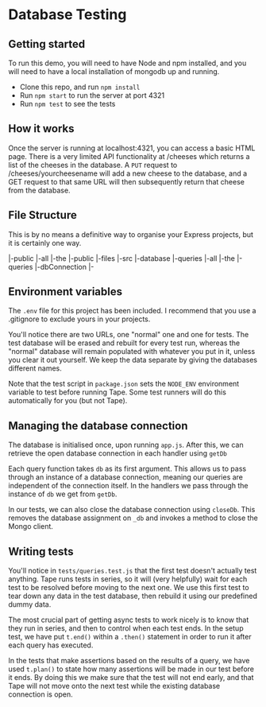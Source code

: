 # Database Testing

## Getting started

To run this demo, you will need to have Node and npm installed, and you will
need to have a local installation of mongodb up and running.

- Clone this repo, and run `npm install`
- Run `npm start` to run the server at port 4321
- Run `npm test` to see the tests

## How it works

Once the server is running at localhost:4321, you can access a basic HTML page.
There is a very limited API functionality at /cheeses which returns a list of
the cheeses in the database. A `PUT` request to /cheeses/yourcheesename will add
a new cheese to the database, and a GET request to that same URL will then
subsequently return that cheese from the database.

## File Structure

This is by no means a definitive way to organise your Express projects, but it
is certainly one way.

|-public |-all |-the |-public |-files |-src |-database |-queries |-all |-the
|-queries |-dbConnection |-

## Environment variables

The `.env` file for this project has been included. I recommend that you use a
.gitignore to exclude yours in your projects.

You'll notice there are two URLs, one "normal" one and one for tests. The test
database will be erased and rebuilt for every test run, whereas the "normal"
database will remain populated with whatever you put in it, unless you clear it
out yourself. We keep the data separate by giving the databases different names.

Note that the test script in `package.json` sets the `NODE_ENV` environment
variable to test before running Tape. Some test runners will do this
automatically for you (but not Tape).

## Managing the database connection

The database is initialised once, upon running `app.js`. After this, we can
retrieve the open database connection in each handler using `getDb`

Each query function takes `db` as its first argument. This allows us to pass
through an instance of a database connection, meaning our queries are
independent of the connection itself. In the handlers we pass through the
instance of `db` we get from `getDb`.

In our tests, we can also close the database connection using `closeDb`. This
removes the database assignment on `_db` and invokes a method to close the Mongo
client.

## Writing tests

You'll notice in `tests/queries.test.js` that the first test doesn't actually
test anything. Tape runs tests in series, so it will (very helpfully) wait for
each test to be resolved before moving to the next one. We use this first test
to tear down any data in the test database, then rebuild it using our predefined
dummy data.

The most crucial part of getting async tests to work nicely is to know that they
run in series, and then to control when each test ends. In the setup test, we
have put `t.end()` within a `.then()` statement in order to run it after each
query has executed.

In the tests that make assertions based on the results of a query, we have used
`t.plan()` to state how many assertions will be made in our test before it ends.
By doing this we make sure that the test will not end early, and that Tape will
not move onto the next test while the existing database connection is open.
